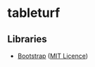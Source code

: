 # tableturf
## Libraries
- [Bootstrap](https://github.com/twbs/bootstrap) ([MIT Licence](https://github.com/twbs/bootstrap/blob/main/LICENSE))
